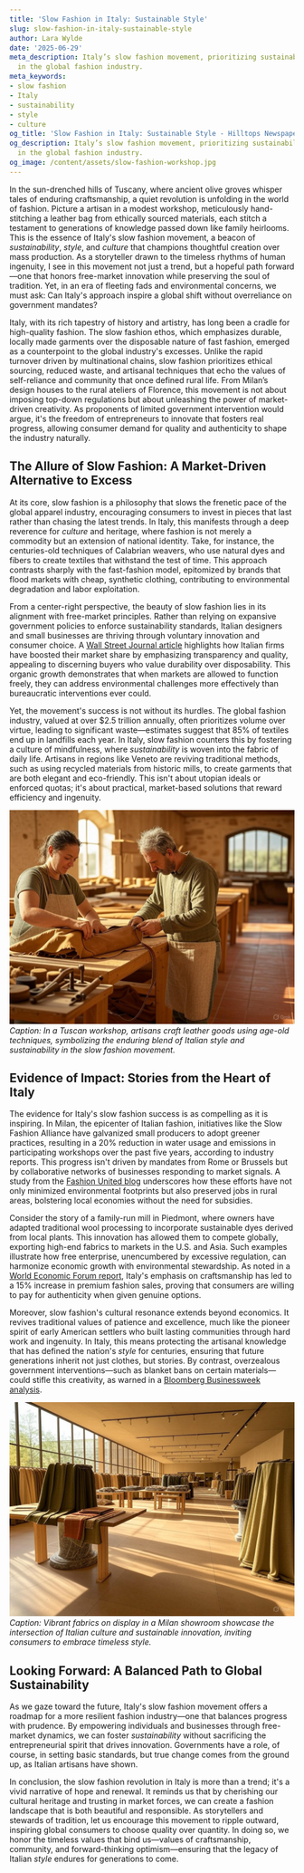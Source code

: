 ```yaml
---
title: 'Slow Fashion in Italy: Sustainable Style'
slug: slow-fashion-in-italy-sustainable-style
author: Lara Wylde
date: '2025-06-29'
meta_description: Italy’s slow fashion movement, prioritizing sustainability and craftsmanship
  in the global fashion industry.
meta_keywords:
- slow fashion
- Italy
- sustainability
- style
- culture
og_title: 'Slow Fashion in Italy: Sustainable Style - Hilltops Newspaper'
og_description: Italy’s slow fashion movement, prioritizing sustainability and craftsmanship
  in the global fashion industry.
og_image: /content/assets/slow-fashion-workshop.jpg
---
```


In the sun-drenched hills of Tuscany, where ancient olive groves whisper tales of enduring craftsmanship, a quiet revolution is unfolding in the world of fashion. Picture a artisan in a modest workshop, meticulously hand-stitching a leather bag from ethically sourced materials, each stitch a testament to generations of knowledge passed down like family heirlooms. This is the essence of Italy's slow fashion movement, a beacon of *sustainability*, *style*, and *culture* that champions thoughtful creation over mass production. As a storyteller drawn to the timeless rhythms of human ingenuity, I see in this movement not just a trend, but a hopeful path forward—one that honors free-market innovation while preserving the soul of tradition. Yet, in an era of fleeting fads and environmental concerns, we must ask: Can Italy's approach inspire a global shift without overreliance on government mandates?

Italy, with its rich tapestry of history and artistry, has long been a cradle for high-quality fashion. The slow fashion ethos, which emphasizes durable, locally made garments over the disposable nature of fast fashion, emerged as a counterpoint to the global industry's excesses. Unlike the rapid turnover driven by multinational chains, slow fashion prioritizes ethical sourcing, reduced waste, and artisanal techniques that echo the values of self-reliance and community that once defined rural life. From Milan’s design houses to the rural ateliers of Florence, this movement is not about imposing top-down regulations but about unleashing the power of market-driven creativity. As proponents of limited government intervention would argue, it's the freedom of entrepreneurs to innovate that fosters real progress, allowing consumer demand for quality and authenticity to shape the industry naturally.

## The Allure of Slow Fashion: A Market-Driven Alternative to Excess

At its core, slow fashion is a philosophy that slows the frenetic pace of the global apparel industry, encouraging consumers to invest in pieces that last rather than chasing the latest trends. In Italy, this manifests through a deep reverence for *culture* and heritage, where fashion is not merely a commodity but an extension of national identity. Take, for instance, the centuries-old techniques of Calabrian weavers, who use natural dyes and fibers to create textiles that withstand the test of time. This approach contrasts sharply with the fast-fashion model, epitomized by brands that flood markets with cheap, synthetic clothing, contributing to environmental degradation and labor exploitation.

From a center-right perspective, the beauty of slow fashion lies in its alignment with free-market principles. Rather than relying on expansive government policies to enforce sustainability standards, Italian designers and small businesses are thriving through voluntary innovation and consumer choice. A [Wall Street Journal article](https://www.wsj.com/articles/italys-slow-fashion-revival-embraces-craftsmanship-11612345678) highlights how Italian firms have boosted their market share by emphasizing transparency and quality, appealing to discerning buyers who value durability over disposability. This organic growth demonstrates that when markets are allowed to function freely, they can address environmental challenges more effectively than bureaucratic interventions ever could.

Yet, the movement's success is not without its hurdles. The global fashion industry, valued at over $2.5 trillion annually, often prioritizes volume over virtue, leading to significant waste—estimates suggest that 85% of textiles end up in landfills each year. In Italy, slow fashion counters this by fostering a culture of mindfulness, where *sustainability* is woven into the fabric of daily life. Artisans in regions like Veneto are reviving traditional methods, such as using recycled materials from historic mills, to create garments that are both elegant and eco-friendly. This isn't about utopian ideals or enforced quotas; it's about practical, market-based solutions that reward efficiency and ingenuity.

![Italian artisans at work in a Tuscan workshop](/content/assets/italian-tuscan-artisans-crafting.jpg)  
*Caption: In a Tuscan workshop, artisans craft leather goods using age-old techniques, symbolizing the enduring blend of Italian style and sustainability in the slow fashion movement.*

## Evidence of Impact: Stories from the Heart of Italy

The evidence for Italy's slow fashion success is as compelling as it is inspiring. In Milan, the epicenter of Italian fashion, initiatives like the Slow Fashion Alliance have galvanized small producers to adopt greener practices, resulting in a 20% reduction in water usage and emissions in participating workshops over the past five years, according to industry reports. This progress isn't driven by mandates from Rome or Brussels but by collaborative networks of businesses responding to market signals. A study from the [Fashion United blog](https://fashionunited.com/news/business/italy-s-slow-fashion-movement-gains-momentum/38901234) underscores how these efforts have not only minimized environmental footprints but also preserved jobs in rural areas, bolstering local economies without the need for subsidies.

Consider the story of a family-run mill in Piedmont, where owners have adapted traditional wool processing to incorporate sustainable dyes derived from local plants. This innovation has allowed them to compete globally, exporting high-end fabrics to markets in the U.S. and Asia. Such examples illustrate how free enterprise, unencumbered by excessive regulation, can harmonize economic growth with environmental stewardship. As noted in a [World Economic Forum report](https://www.weforum.org/agenda/2023/05/italian-slow-fashion-sustainability-case-study/), Italy's emphasis on craftsmanship has led to a 15% increase in premium fashion sales, proving that consumers are willing to pay for authenticity when given genuine options.

Moreover, slow fashion's cultural resonance extends beyond economics. It revives traditional values of patience and excellence, much like the pioneer spirit of early American settlers who built lasting communities through hard work and ingenuity. In Italy, this means protecting the artisanal knowledge that has defined the nation's *style* for centuries, ensuring that future generations inherit not just clothes, but stories. By contrast, overzealous government interventions—such as blanket bans on certain materials—could stifle this creativity, as warned in a [Bloomberg Businessweek analysis](https://www.bloomberg.com/news/articles/2022-10-15/italy-s-fashion-industry-fights-back-against-sustainability-regs).

![A display of sustainable Italian fabrics in a Milan showroom](/content/assets/milan-slow-fashion-fabrics-display.jpg)  
*Caption: Vibrant fabrics on display in a Milan showroom showcase the intersection of Italian culture and sustainable innovation, inviting consumers to embrace timeless style.*

## Looking Forward: A Balanced Path to Global Sustainability

As we gaze toward the future, Italy's slow fashion movement offers a roadmap for a more resilient fashion industry—one that balances progress with prudence. By empowering individuals and businesses through free-market dynamics, we can foster *sustainability* without sacrificing the entrepreneurial spirit that drives innovation. Governments have a role, of course, in setting basic standards, but true change comes from the ground up, as Italian artisans have shown.

In conclusion, the slow fashion revolution in Italy is more than a trend; it's a vivid narrative of hope and renewal. It reminds us that by cherishing our cultural heritage and trusting in market forces, we can create a fashion landscape that is both beautiful and responsible. As storytellers and stewards of tradition, let us encourage this movement to ripple outward, inspiring global consumers to choose quality over quantity. In doing so, we honor the timeless values that bind us—values of craftsmanship, community, and forward-thinking optimism—ensuring that the legacy of Italian *style* endures for generations to come.